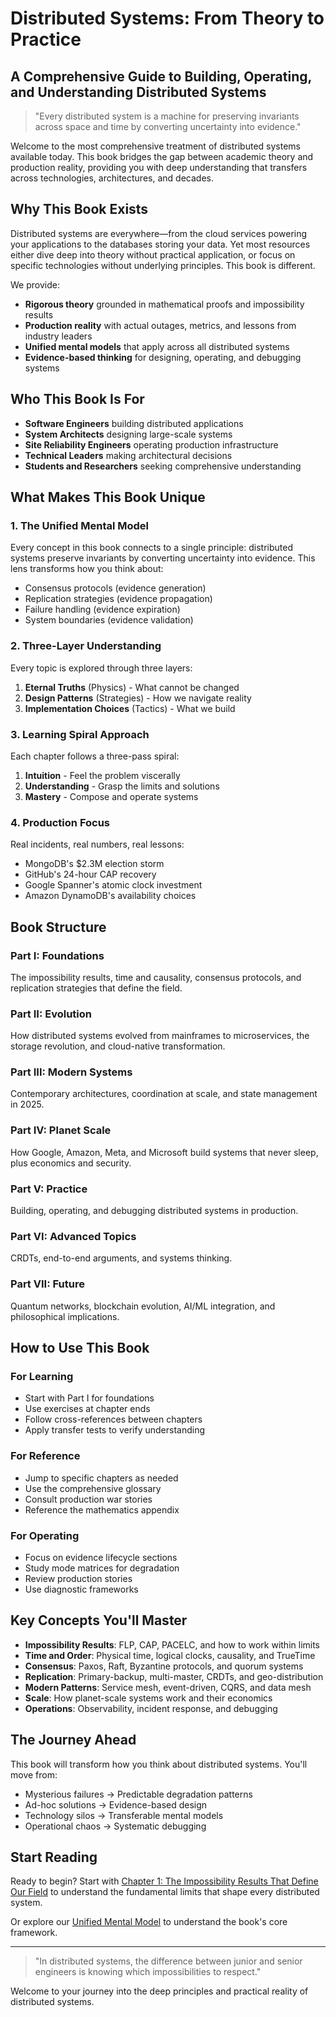 # Distributed Systems: From Theory to Practice

## A Comprehensive Guide to Building, Operating, and Understanding Distributed Systems

> "Every distributed system is a machine for preserving invariants across space and time by converting uncertainty into evidence."

Welcome to the most comprehensive treatment of distributed systems available today. This book bridges the gap between academic theory and production reality, providing you with deep understanding that transfers across technologies, architectures, and decades.

## Why This Book Exists

Distributed systems are everywhere—from the cloud services powering your applications to the databases storing your data. Yet most resources either dive deep into theory without practical application, or focus on specific technologies without underlying principles. This book is different.

We provide:
- **Rigorous theory** grounded in mathematical proofs and impossibility results
- **Production reality** with actual outages, metrics, and lessons from industry leaders
- **Unified mental models** that apply across all distributed systems
- **Evidence-based thinking** for designing, operating, and debugging systems

## Who This Book Is For

- **Software Engineers** building distributed applications
- **System Architects** designing large-scale systems
- **Site Reliability Engineers** operating production infrastructure
- **Technical Leaders** making architectural decisions
- **Students and Researchers** seeking comprehensive understanding

## What Makes This Book Unique

### 1. The Unified Mental Model

Every concept in this book connects to a single principle: distributed systems preserve invariants by converting uncertainty into evidence. This lens transforms how you think about:
- Consensus protocols (evidence generation)
- Replication strategies (evidence propagation)
- Failure handling (evidence expiration)
- System boundaries (evidence validation)

### 2. Three-Layer Understanding

Every topic is explored through three layers:
1. **Eternal Truths** (Physics) - What cannot be changed
2. **Design Patterns** (Strategies) - How we navigate reality
3. **Implementation Choices** (Tactics) - What we build

### 3. Learning Spiral Approach

Each chapter follows a three-pass spiral:
1. **Intuition** - Feel the problem viscerally
2. **Understanding** - Grasp the limits and solutions
3. **Mastery** - Compose and operate systems

### 4. Production Focus

Real incidents, real numbers, real lessons:
- MongoDB's $2.3M election storm
- GitHub's 24-hour CAP recovery
- Google Spanner's atomic clock investment
- Amazon DynamoDB's availability choices

## Book Structure

### Part I: Foundations
The impossibility results, time and causality, consensus protocols, and replication strategies that define the field.

### Part II: Evolution
How distributed systems evolved from mainframes to microservices, the storage revolution, and cloud-native transformation.

### Part III: Modern Systems
Contemporary architectures, coordination at scale, and state management in 2025.

### Part IV: Planet Scale
How Google, Amazon, Meta, and Microsoft build systems that never sleep, plus economics and security.

### Part V: Practice
Building, operating, and debugging distributed systems in production.

### Part VI: Advanced Topics
CRDTs, end-to-end arguments, and systems thinking.

### Part VII: Future
Quantum networks, blockchain evolution, AI/ML integration, and philosophical implications.

## How to Use This Book

### For Learning
- Start with Part I for foundations
- Use exercises at chapter ends
- Follow cross-references between chapters
- Apply transfer tests to verify understanding

### For Reference
- Jump to specific chapters as needed
- Use the comprehensive glossary
- Consult production war stories
- Reference the mathematics appendix

### For Operating
- Focus on evidence lifecycle sections
- Study mode matrices for degradation
- Review production stories
- Use diagnostic frameworks

## Key Concepts You'll Master

- **Impossibility Results**: FLP, CAP, PACELC, and how to work within limits
- **Time and Order**: Physical time, logical clocks, causality, and TrueTime
- **Consensus**: Paxos, Raft, Byzantine protocols, and quorum systems
- **Replication**: Primary-backup, multi-master, CRDTs, and geo-distribution
- **Modern Patterns**: Service mesh, event-driven, CQRS, and data mesh
- **Scale**: How planet-scale systems work and their economics
- **Operations**: Observability, incident response, and debugging

## The Journey Ahead

This book will transform how you think about distributed systems. You'll move from:
- Mysterious failures → Predictable degradation patterns
- Ad-hoc solutions → Evidence-based design
- Technology silos → Transferable mental models
- Operational chaos → Systematic debugging

## Start Reading

Ready to begin? Start with [Chapter 1: The Impossibility Results That Define Our Field](chapter-01/index.md) to understand the fundamental limits that shape every distributed system.

Or explore our [Unified Mental Model](mental-model.md) to understand the book's core framework.

---

> "In distributed systems, the difference between junior and senior engineers is knowing which impossibilities to respect."

Welcome to your journey into the deep principles and practical reality of distributed systems.